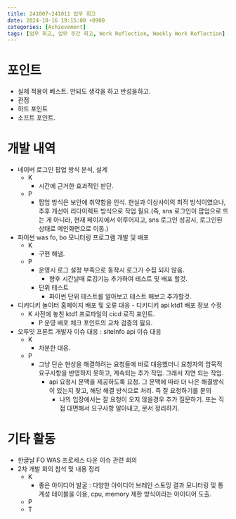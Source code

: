 ```yaml
---
title: 241007~241011 업무 회고
date: 2024-10-16 19:15:00 +0900
categories: [Achievement]
tags: [업무 회고, 업무 주간 회고, Work Reflection, Weekly Work Reflection] # TAG names should always be lowercase
---
```


# 포인트

- 실제 적용이 베스트. 안되도 생각을 하고 반성을하고.
- 관점
- 하드 포인트
- 소프트 포인트.

# 개발 내역

- 네이버 로그인 팝업 방식 분석, 설계
  - K
    - 시간에 근거한 효과적인 판단.
  - P
    - 팝업 방식은 보안에 취약함을 인식. 현실과 이상사이의 최적 방식이였으나, 추후 개선이 리다이렉트 방식으로 작업 필요.(즉, sns 로그인이 팝업으로 뜨는 게 아니라, 현재 페이지에서 이루어지고, sns 로그인 성공시, 로그인된 상태로 메인화면으로 이동.)
- 파이썬 was fo, bo 모니터링 프로그램 개발 및 배포
  - K
    - 구현 해냄.
  - P
    - 운영시 로그 설정 부족으로 동작시 로그가 수집 되지 않음.
      - 향후 시간날때 로깅기능 추가하여 테스트 및 배포 할것.
    - 단위 테스트
      - 파이썬 단위 테스트를 알아보고 테스트 해보고 추가할것.
- 디키디키 놀이터 홈페이지 배포 및 오류 대응 - 디키디키 api ktd1 배포 정보 수정
  - K 사전에 놓친 ktd1 프로파일의 cicd 로직 포인트.
    - P 운영 배포 체크 포인트의 교차 검증의 핋요.
- 오투밋 프론트 개발자 이슈 대응 : siteInfo api 이슈 대응
  - K
    - 차분한 대응.
  - P
    - 그냥 단순 현상을 해결하려는 요청들에 바로 대응했더니 요청자의 암묵적 요구사항을 반영하지 못하고, 계속되는 추가 작업. 그래서 지연 되는 작업.
      - api 요청시 문맥을 제공하도록 요청. 그 문맥에 따라 더 나은 해결방식이 있는지 찾고, 해당 해결 방식으로 처리. 즉 잘 요청하기를 문의
        - 나의 입장에서는 잘 요청이 오지 않을경우 추가 질문하기. 또는 직접 대면해서 요구사항 알아내고, 문서 정리하기.

# 기타 활동

- 한글날 FO WAS 프로세스 다운 이슈 관련 회의
- 2차 개발 회의 참석 및 내용 정리
  - K
    - 좋은 아이디어 발굴 : 다양한 아이디어 브레인 스토밍 결과 모니터링 및 통계성 테이블을 이용, cpu, memory 제한 방식이라는 아이디어 도출.
  - P
  - T
